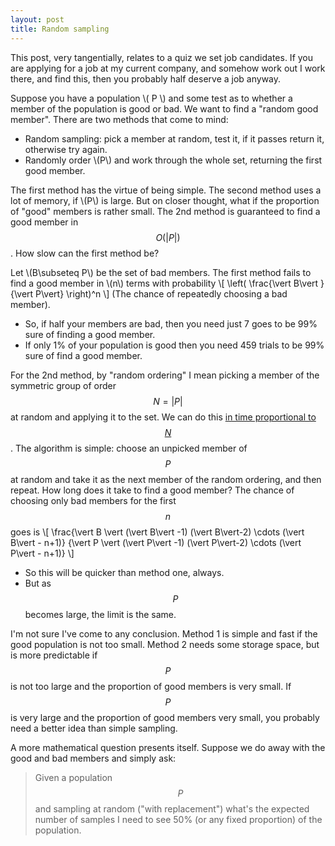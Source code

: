 ```yaml
---
layout: post
title: Random sampling
---
```


This post, very tangentially, relates to a quiz we set job candidates.  If you are applying for a job at my current company, and somehow work out I work there, and find this, then you probably half deserve a job anyway.

Suppose you have a population \\( P \\) and some test as to whether a member of the population is good or bad.  We want to find a "random good member".  There are two methods that come to mind:

   - Random sampling: pick a member at random, test it, if it passes return it, otherwise try again.
   - Randomly order \\(P\\) and work through the whole set, returning the first good member.
   
The first method has the virtue of being simple.  The second method uses a lot of memory, if \\(P\\) is large.  But on closer thought, what if the proportion of "good" members is rather small.  The 2nd method is guaranteed to find a good member in $$ O(\vert P \vert) $$.  How slow can the first method be?

<!--more-->

Let \\(B\subseteq P\\) be the set of bad members.  The first method fails to find a good member in \\(n\\) terms with probability \\[ \left( \frac{\vert B\vert }{\vert P\vert} \right)^n \\]
(The chance of repeatedly choosing a bad member).

   - So, if half your members are bad, then you need just 7 goes to be 99% sure of finding a good member.
   - If only 1% of your population is good then you need 459 trials to be 99% sure of find a good member.
   
For the 2nd method, by "random ordering" I mean picking a member of the symmetric group of order $$ N = \vert P \vert $$ at random and applying it to the set.  We can do this [in time proportional to $$N$$](https://en.wikipedia.org/wiki/Fisher%E2%80%93Yates_shuffle).  The algorithm is simple: choose an unpicked member of $$ P $$ at random and take it as the next member of the random ordering, and then repeat.  How long does it take to find a good member?  The chance of choosing only bad members for the first $$n$$ goes is
\\[ \frac{\vert B \vert  (\vert B\vert -1) (\vert B\vert-2) \cdots (\vert B\vert - n+1)}
{\vert P \vert  (\vert P\vert -1) (\vert P\vert-2) \cdots (\vert P\vert - n+1)} \\]

   - So this will be quicker than method one, always.
   - But as $$P$$ becomes large, the limit is the same.
   
I'm not sure I've come to any conclusion.  Method 1 is simple and fast if the good population is not too small.  Method 2 needs some storage space, but is more predictable if $$P$$ is not too large and the proportion of good members is very small.  If $$P$$ is very large and the proportion of good members very small, you probably need a better idea than simple sampling.

A more mathematical question presents itself.  Suppose we do away with the good and bad members and simply ask:

   > Given a population $$P$$ and sampling at random ("with replacement") what's the expected number of samples I need to see 50% (or any fixed proportion) of the population.